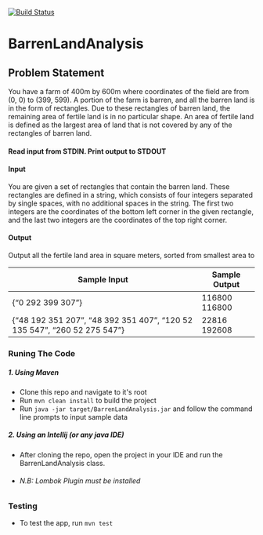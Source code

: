 [![Build Status](https://travis-ci.org/ffringel/BarrenLandAnalysis.svg?branch=master)](https://travis-ci.org/ffringel/BarrenLandAnalysis)


# BarrenLandAnalysis

## Problem Statement

You have a farm of 400m by 600m where coordinates of the field are from (0, 0) to (399, 599). A portion of the farm is 
barren, and all the barren land is in the form of rectangles. Due to these rectangles of barren land, the remaining 
area of fertile land is in no particular shape. An area of fertile land is defined as the largest area of land that 
is not covered by any of the rectangles of barren land. 

#### Read input from STDIN. Print output to STDOUT 

#### Input 

You are given a set of rectangles that contain the barren land. These rectangles are defined in a string, which 
consists of four integers separated by single spaces, with no additional spaces in the string. The first two 
integers are the coordinates of the bottom left corner in the given rectangle, and the last two integers are 
the coordinates of the top right corner. 

#### Output 

Output all the fertile land area in square meters, sorted from smallest area to


| Sample Input | Sample Output |
| --- | --- |
| {“0 292 399 307”} | 116800  116800 |
| {“48 192 351 207”, “48 392 351 407”, “120 52 135 547”, “260 52 275 547”} | 22816 192608 |
 


### Runing The Code

##### 1. Using Maven

- Clone this repo and navigate to it's root
- Run `mvn clean install` to build the project
- Run `java -jar target/BarrenLandAnalysis.jar` and follow the command line prompts to input sample data

##### 2. Using an Intellij (or any java IDE)

- After cloning the repo, open the project in your IDE and run the BarrenLandAnalysis class.
- ###### N.B: Lombok Plugin must be installed
 
### Testing

- To test the app, run `mvn test`